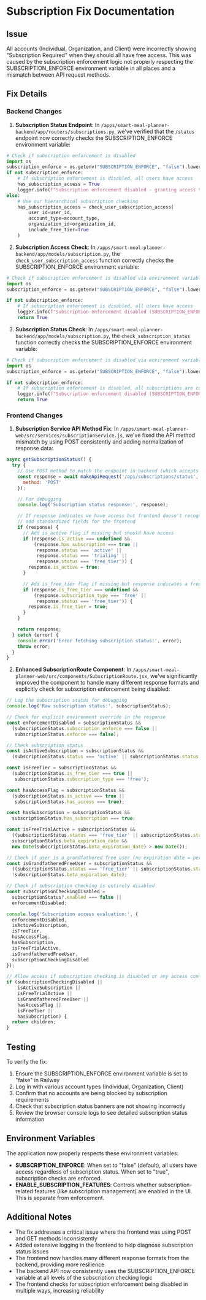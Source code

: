 # Subscription Fix Documentation

## Issue

All accounts (Individual, Organization, and Client) were incorrectly showing "Subscription Required" when they should all have free access. This was caused by the subscription enforcement logic not properly respecting the SUBSCRIPTION_ENFORCE environment variable in all places and a mismatch between API request methods.

## Fix Details

### Backend Changes

1. **Subscription Status Endpoint**: In `/apps/smart-meal-planner-backend/app/routers/subscriptions.py`, we've verified that the `/status` endpoint now correctly checks the SUBSCRIPTION_ENFORCE environment variable:

```python
# Check if subscription enforcement is disabled
import os
subscription_enforce = os.getenv("SUBSCRIPTION_ENFORCE", "false").lower() == "true"
if not subscription_enforce:
    # If subscription enforcement is disabled, all users have access
    has_subscription_access = True
    logger.info(f"Subscription enforcement disabled - granting access to user {user_id}")
else:
    # Use our hierarchical subscription checking
    has_subscription_access = check_user_subscription_access(
        user_id=user_id,
        account_type=account_type,
        organization_id=organization_id,
        include_free_tier=True
    )
```

2. **Subscription Access Check**: In `/apps/smart-meal-planner-backend/app/models/subscription.py`, the `check_user_subscription_access` function correctly checks the SUBSCRIPTION_ENFORCE environment variable:

```python
# Check if subscription enforcement is disabled via environment variable
import os
subscription_enforce = os.getenv("SUBSCRIPTION_ENFORCE", "false").lower() == "true"

if not subscription_enforce:
    # If subscription enforcement is disabled, all users have access
    logger.info(f"Subscription enforcement disabled (SUBSCRIPTION_ENFORCE=false) - granting access to user {user_id}")
    return True
```

3. **Subscription Status Check**: In `/apps/smart-meal-planner-backend/app/models/subscription.py`, the `check_subscription_status` function correctly checks the SUBSCRIPTION_ENFORCE environment variable:

```python
# Check if subscription enforcement is disabled via environment variable
import os
subscription_enforce = os.getenv("SUBSCRIPTION_ENFORCE", "false").lower() == "true"

if not subscription_enforce:
    # If subscription enforcement is disabled, all subscriptions are considered active
    logger.info(f"Subscription enforcement disabled (SUBSCRIPTION_ENFORCE=false) - all subscriptions considered active")
    return True
```

### Frontend Changes

1. **Subscription Service API Method Fix**: In `/apps/smart-meal-planner-web/src/services/subscriptionService.js`, we've fixed the API method mismatch by using POST consistently and adding normalization of response data:

```javascript
async getSubscriptionStatus() {
  try {
    // Use POST method to match the endpoint in backend (which accepts both GET and POST)
    const response = await makeApiRequest('/api/subscriptions/status', {
      method: 'POST'
    });

    // For debugging
    console.log('Subscription status response:', response);

    // If response indicates we have access but frontend doesn't recognize the format,
    // add standardized fields for the frontend
    if (response) {
      // Add is_active flag if missing but should have access
      if (response.is_active === undefined &&
          (response.has_subscription === true ||
           response.status === 'active' ||
           response.status === 'trialing' ||
           response.status === 'free_tier')) {
        response.is_active = true;
      }

      // Add is_free_tier flag if missing but response indicates a free tier
      if (response.is_free_tier === undefined &&
          (response.subscription_type === 'free' ||
           response.status === 'free_tier')) {
        response.is_free_tier = true;
      }
    }

    return response;
  } catch (error) {
    console.error('Error fetching subscription status:', error);
    throw error;
  }
}
```

2. **Enhanced SubscriptionRoute Component**: In `/apps/smart-meal-planner-web/src/components/SubscriptionRoute.jsx`, we've significantly improved the component to handle many different response formats and explicitly check for subscription enforcement being disabled:

```jsx
// Log the subscription status for debugging
console.log('Raw subscription status:', subscriptionStatus);

// Check for explicit environment override in the response
const enforcementDisabled = subscriptionStatus &&
  (subscriptionStatus.subscription_enforce === false ||
   subscriptionStatus.enforce === false);

// Check subscription status
const isActiveSubscription = subscriptionStatus &&
  (subscriptionStatus.status === 'active' || subscriptionStatus.status === 'trialing');

const isFreeTier = subscriptionStatus &&
  (subscriptionStatus.is_free_tier === true ||
   subscriptionStatus.subscription_type === 'free');

const hasAccessFlag = subscriptionStatus &&
  (subscriptionStatus.is_active === true ||
   subscriptionStatus.has_access === true);

const hasSubscription = subscriptionStatus &&
  subscriptionStatus.has_subscription === true;

const isFreeTrialActive = subscriptionStatus &&
  ((subscriptionStatus.status === 'free_tier' || subscriptionStatus.status === 'free') &&
  subscriptionStatus.beta_expiration_date &&
  new Date(subscriptionStatus.beta_expiration_date) > new Date());

// Check if user is a grandfathered free user (no expiration date = permanent free access)
const isGrandfatheredFreeUser = subscriptionStatus &&
  ((subscriptionStatus.status === 'free_tier' || subscriptionStatus.status === 'free') &&
  !subscriptionStatus.beta_expiration_date);

// Check if subscription checking is entirely disabled
const subscriptionCheckingDisabled =
  subscriptionStatus?.enabled === false ||
  enforcementDisabled;

console.log('Subscription access evaluation:', {
  enforcementDisabled,
  isActiveSubscription,
  isFreeTier,
  hasAccessFlag,
  hasSubscription,
  isFreeTrialActive,
  isGrandfatheredFreeUser,
  subscriptionCheckingDisabled
});

// Allow access if subscription checking is disabled or any access condition is true
if (subscriptionCheckingDisabled ||
    isActiveSubscription ||
    isFreeTrialActive ||
    isGrandfatheredFreeUser ||
    hasAccessFlag ||
    isFreeTier ||
    hasSubscription) {
  return children;
}
```

## Testing

To verify the fix:
1. Ensure the SUBSCRIPTION_ENFORCE environment variable is set to "false" in Railway
2. Log in with various account types (Individual, Organization, Client)
3. Confirm that no accounts are being blocked by subscription requirements
4. Check that subscription status banners are not showing incorrectly
5. Review the browser console logs to see detailed subscription status information

## Environment Variables

The application now properly respects these environment variables:

- **SUBSCRIPTION_ENFORCE**: When set to "false" (default), all users have access regardless of subscription status. When set to "true", subscription checks are enforced.
- **ENABLE_SUBSCRIPTION_FEATURES**: Controls whether subscription-related features (like subscription management) are enabled in the UI. This is separate from enforcement.

## Additional Notes

- The fix addresses a critical issue where the frontend was using POST and GET methods inconsistently
- Added extensive logging in the frontend to help diagnose subscription status issues
- The frontend now handles many different response formats from the backend, providing more resilience
- The backend API now consistently uses the SUBSCRIPTION_ENFORCE variable at all levels of the subscription checking logic
- The frontend checks for subscription enforcement being disabled in multiple ways, increasing reliability